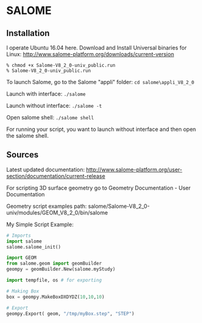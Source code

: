 # SALOME
## Installation
I operate Ubuntu 16.04 here.
Download and Install Universal binaries for Linux: http://www.salome-platform.org/downloads/current-version
```
% chmod +x Salome-V8_2_0-univ_public.run
% Salome-V8_2_0-univ_public.run
```

To launch Salome, go to the Salome "appli" folder:
```cd salome\appli_V8_2_0```

Launch with interface:
```./salome```

Launch without interface:
```./salome -t```

Open salome shell:
```./salome shell```

For running your script, you want to launch without interface and then open the salome shell. 

## Sources
Latest updated documentation: http://www.salome-platform.org/user-section/documentation/current-release

For scripting 3D surface geometry go to Geometry Documentation - User Documentation

Geometry script examples path: salome/Salome-V8_2_0-univ/modules/GEOM_V8_2_0/bin/salome

My Simple Script Example:
```python
# Imports
import salome
salome.salome_init()

import GEOM
from salome.geom import geomBuilder
geompy = geomBuilder.New(salome.myStudy)

import tempfile, os # for exporting

# Making Box
box = geompy.MakeBoxDXDYDZ(10,10,10)

# Export
geompy.Export( geom, "/tmp/myBox.step", "STEP")
```
